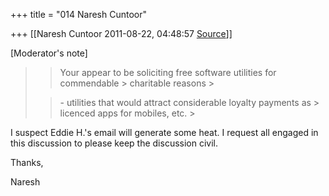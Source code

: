 +++
title = "014 Naresh Cuntoor"

+++
[[Naresh Cuntoor	2011-08-22, 04:48:57 [Source](https://groups.google.com/g/samskrita/c/46xd6pRdPsA)]]



\[Moderator's note\]

  

> 
> > 
> > 
> > 
> > 
> > 
> > 
> > Your appear to be soliciting free software utilities for commendable > charitable reasons >
> 
> > 
> > \- utilities that would attract considerable loyalty payments as > licenced apps for mobiles, etc. >
> 
> > 
> >   
> > 
> > 
> > 
> > 

  

I suspect Eddie H.'s email will generate some heat. I request all engaged in this discussion to please keep the discussion civil.  
  
Thanks,  
  
Naresh  

